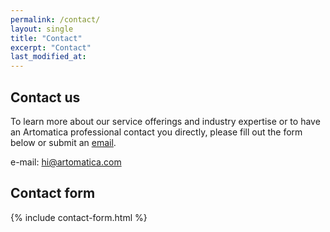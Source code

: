 ```yaml
---
permalink: /contact/
layout: single
title: "Contact"
excerpt: "Contact"
last_modified_at:
---
```


## Contact us

<p> To learn more about our service offerings and industry expertise or to have an Artomatica professional contact you directly, please fill out the form below or submit an <a href = "mailto: hi@artomatica.com">email</a>.</p>

e-mail: <a href = "mailto: hi@artomatica.com">hi@artomatica.com</a>

## Contact form

{% include contact-form.html %}
